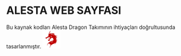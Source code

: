 # ALESTA WEB SAYFASI

Bu kaynak kodları Alesta Dragon Takımının ihtiyaçları doğrultusunda tasarlanmıştır.
<img src="https://github.com/koraykg/alesta-web-design/blob/master/dragon_3.jpg" width="48">
